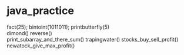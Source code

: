# java_practice
fact(25);
bintoint(1011011);
printbutterfly(5)  
dimond()
reverse()  
print_subarray_and_there_sum()
trapingwater()
stocks_buy_sell_profit()
newatock_give_max_profit()
